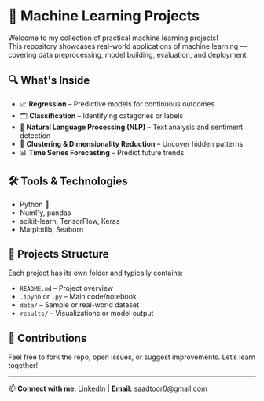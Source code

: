 # 🧠 Machine Learning Projects

Welcome to my collection of practical machine learning projects!  
This repository showcases real-world applications of machine learning — covering data preprocessing, model building, evaluation, and deployment.

## 🔍 What's Inside

- 📈 **Regression** – Predictive models for continuous outcomes  
- 🗂️ **Classification** – Identifying categories or labels  
- 💬 **Natural Language Processing (NLP)** – Text analysis and sentiment detection  
- 🔢 **Clustering & Dimensionality Reduction** – Uncover hidden patterns  
- 📊 **Time Series Forecasting** – Predict future trends

## 🛠️ Tools & Technologies

- Python 🐍  
- NumPy, pandas  
- scikit-learn, TensorFlow, Keras  
- Matplotlib, Seaborn

## 🚀 Projects Structure

Each project has its own folder and typically contains:

- `README.md` – Project overview  
- `.ipynb` or `.py` – Main code/notebook  
- `data/` – Sample or real-world dataset  
- `results/` – Visualizations or model output

## 🤝 Contributions

Feel free to fork the repo, open issues, or suggest improvements. Let’s learn together!

---

📫 **Connect with me**: [LinkedIn](https://www.linkedin.com/in/saadtoorx/) | **Email:** saadtoor0@gmail.com


